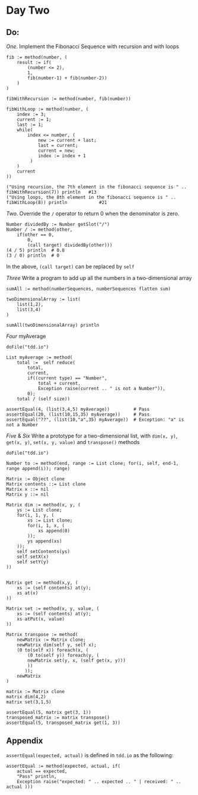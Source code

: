 # Day Two

## Do:

*One*. Implement the Fibonacci Sequence with recursion and with loops
```Io
fib := method(number, (
    result := if(
        (number <= 2),
        1,
        fib(number-1) + fib(number-2))
    )
)

fibWithRecursion := method(number, fib(number))

fibWithLoop := method(number, (
    index := 3;
    current := 1;
    last := 1;
    while(
        index <= number, (
            new := current + last;
            last = current;
            current = new;
            index := index + 1
         )
    )
    current
))

("Using recursion, the 7th element in the fibonacci sequence is " .. fibWithRecursion(7)) println   #13
("Using loops, the 8th element in the fibonacci sequence is " .. fibWithLoop(8)) println            #21

```

*Two*.
Override the `/` operator to return 0 when the denominator is zero.
```Io
Number dividedBy := Number getSlot("/")
Number / := method(other,
    if(other == 0,
        0,
        (call target) dividedBy(other)))
(4 / 5) println  # 0.8
(3 / 0) println  # 0
```
In the above, `(call target)` can be replaced by `self`

*Three*
Write a program to add up all the numbers in a two-dimensional array
```Io
sumAll := method(numberSequences, numberSequences flatten sum)

twoDimensionalArray := list(
    list(1,2),
    list(3,4)
)

sumAll(twoDimensionalArray) println
```

*Four*
myAverage
```Io
doFile("tdd.io")

List myAverage := method(
    total :=  self reduce(
        total, 
        current, 
        if((current type) == "Number", 
            total + current, 
            Exception raise(current .. " is not a Number")), 
        0);
    total / (self size))

assertEqual(4, (list(3,4,5) myAverage))         # Pass
assertEqual(20, (list(10,15,35) myAverage))     # Pass
assertEqual("??", (list(10,"a",35) myAverage))  # Exception: "a" is not a Number
```

*Five* & *Six*
Write a prototype for a two-dimensional list, with `dim(x, y)`, `get(x, y)`, `set(x, y, value)` and `transpose()` methods


```Io
doFile("tdd.io")

Number to := method(end, range := List clone; for(i, self, end-1, range append(i)); range)

Matrix := Object clone
Matrix contents ::= List clone
Matrix x ::= nil
Matrix y ::= nil

Matrix dim := method(x, y, (
    ys := List clone;
    for(i, 1, y, (
        xs := List clone;
        for(i, 1, x, (
            xs append(0)
        ));
        ys append(xs)
    ));
    self setContents(ys)
    self setX(x)
    self setY(y)
))


Matrix get := method(x,y, (
    xs := (self contents) at(y);
    xs at(x)
))

Matrix set := method(x, y, value, (
    xs := (self contents) at(y);
    xs atPut(x, value)
))

Matrix transpose := method(
    newMatrix := Matrix clone;
    newMatrix dim(self y, self x);
    (0 to(self x)) foreach(x, (
        (0 to(self y)) foreach(y, (
        newMatrix set(y, x, (self get(x, y)))
        ))
       ));
    newMatrix
)

matrix := Matrix clone
matrix dim(4,2)
matrix set(3,1,5)

assertEqual(5, matrix get(3, 1))
transposed_matrix := matrix transpose()
assertEqual(5, transposed_matrix get(1, 3))
```


## Appendix
`assertEqual(expected, actual)` is defined in `tdd.io` as the following:
```Io
assertEqual := method(expected, actual, if(
    actual == expected,
    "Pass" println,
    Exception raise("expected: " .. expected .. " | received: " .. actual )))
``` 